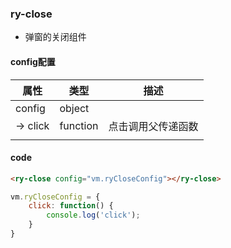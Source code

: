 ### ry-close

* 弹窗的关闭组件

#### config配置

| 属性     | 类型     | 描述               |
| -------- | -------- | ------------------ |
| config   | object   |                    |
| -> click | function | 点击调用父传递函数 |
|          |          |                    |

#### code

```html
<ry-close config="vm.ryCloseConfig"></ry-close>
```

```javascript
vm.ryCloseConfig = {
    click: function() {
        console.log('click');
    }
}
```
